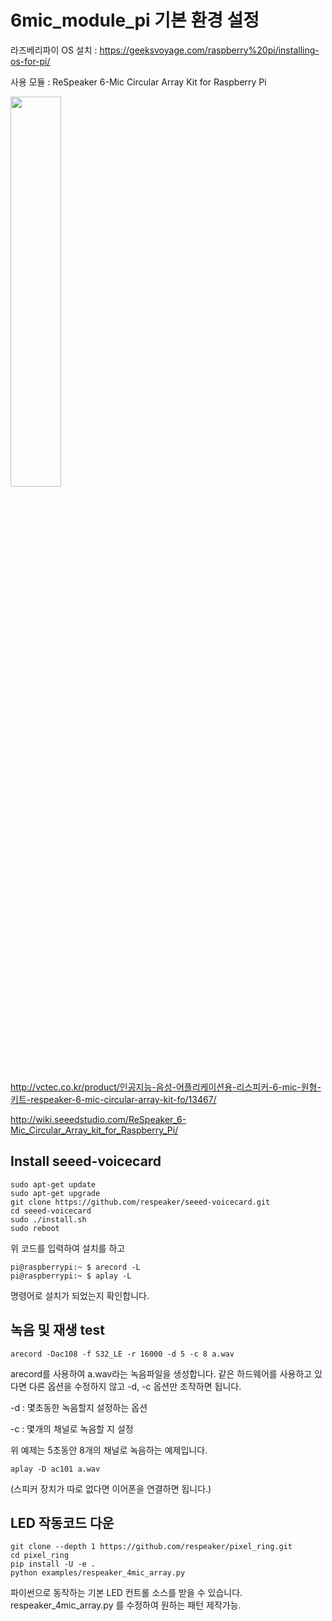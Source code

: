 # 6mic_module_pi 기본 환경 설정 

라즈베리파이 OS 설치 : https://geeksvoyage.com/raspberry%20pi/installing-os-for-pi/

사용 모듈 : ReSpeaker 6-Mic Circular Array Kit for Raspberry Pi

<img src="https://user-images.githubusercontent.com/45326283/80468955-da515480-897a-11ea-9c95-ef1cba67b450.jpg" width="40%">

http://vctec.co.kr/product/인공지능-음성-어플리케이션용-리스피커-6-mic-원형-키트-respeaker-6-mic-circular-array-kit-fo/13467/

http://wiki.seeedstudio.com/ReSpeaker_6-Mic_Circular_Array_kit_for_Raspberry_Pi/


## Install seeed-voicecard

    sudo apt-get update
    sudo apt-get upgrade
    git clone https://github.com/respeaker/seeed-voicecard.git
    cd seeed-voicecard
    sudo ./install.sh 
    sudo reboot

위 코드를 입력하여 설치를 하고

    pi@raspberrypi:~ $ arecord -L
    pi@raspberrypi:~ $ aplay -L

명령어로 설치가 되었는지 확인합니다.

## 녹음 및 재생 test

    arecord -Dac108 -f S32_LE -r 16000 -d 5 -c 8 a.wav
    
arecord를 사용하여 a.wav라는 녹음파일을 생성합니다.
같은 하드웨어를 사용하고 있다면 다른 옵션을 수정하지 않고 -d, -c 옵션만 조작하면 됩니다.

-d : 몇초동한 녹음할지 설정하는 옵션

-c : 몇개의 채널로 녹음할 지 설정

위 예제는 5초동안 8개의 채널로 녹음하는 예제입니다.

    aplay -D ac101 a.wav


(스피커 장치가 따로 없다면 이어폰을 연결하면 됩니다.)

## LED 작동코드 다운

    git clone --depth 1 https://github.com/respeaker/pixel_ring.git
    cd pixel_ring
    pip install -U -e .
    python examples/respeaker_4mic_array.py
    
파이썬으로 동작하는 기본 LED 컨트롤 소스를 받을 수 있습니다. respeaker_4mic_array.py 를 수정하여 원하는 패턴 제작가능.
